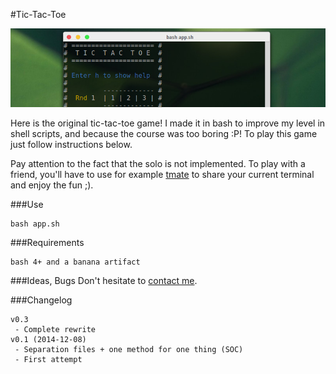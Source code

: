#Tic-Tac-Toe

![Banner](banner.jpg "Tic-Tac-Toe")

Here is the original tic-tac-toe game! I made it in bash to improve my level
in shell scripts, and because the course was too boring :P! To play this game 
just follow instructions below.

Pay attention to the fact that the solo is not implemented. To play with a 
friend, you'll have to use for example [tmate](http://tmate.io/) to share your 
current terminal and enjoy the fun ;).


###Use
```
bash app.sh
```

###Requirements
```
bash 4+ and a banana artifact
```

###Ideas, Bugs
Don't hesitate to [contact me](http://maloblanchard.com/contact).


###Changelog
```
v0.3
 - Complete rewrite
v0.1 (2014-12-08)
 - Separation files + one method for one thing (SOC)
 - First attempt
```
